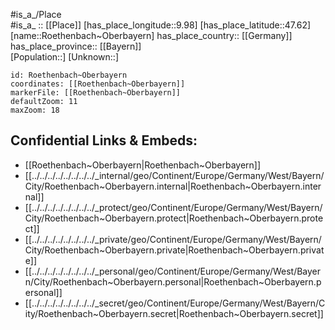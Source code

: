 ﻿---
location: [47.62,9.98] 
mapzoom: [7,12] 
mapmarker: city 
type: City
tags:
- geo/City


SpocWebEntityId: 33850
isDeleted: false
confidential: public

---
#is_a_/Place  
#is_a_ :: [[Place]] 
[has_place_longitude::9.98] 
[has_place_latitude::47.62] 
[name::Roethenbach~Oberbayern] 
has_place_country:: [[Germany]]  
has_place_province:: [[Bayern]]  
[Population::] 
[Unknown::] 


```leaflet
id: Roethenbach~Oberbayern
coordinates: [[Roethenbach~Oberbayern]] 
markerFile: [[Roethenbach~Oberbayern]] 
defaultZoom: 11 
maxZoom: 18
```


## Confidential Links & Embeds: 
- [[Roethenbach~Oberbayern|Roethenbach~Oberbayern]]  
- [[../../../../../../../../_internal/geo/Continent/Europe/Germany/West/Bayern/City/Roethenbach~Oberbayern.internal|Roethenbach~Oberbayern.internal]] 
- [[../../../../../../../../_protect/geo/Continent/Europe/Germany/West/Bayern/City/Roethenbach~Oberbayern.protect|Roethenbach~Oberbayern.protect]] 
- [[../../../../../../../../_private/geo/Continent/Europe/Germany/West/Bayern/City/Roethenbach~Oberbayern.private|Roethenbach~Oberbayern.private]] 
- [[../../../../../../../../_personal/geo/Continent/Europe/Germany/West/Bayern/City/Roethenbach~Oberbayern.personal|Roethenbach~Oberbayern.personal]] 
- [[../../../../../../../../_secret/geo/Continent/Europe/Germany/West/Bayern/City/Roethenbach~Oberbayern.secret|Roethenbach~Oberbayern.secret]] 
